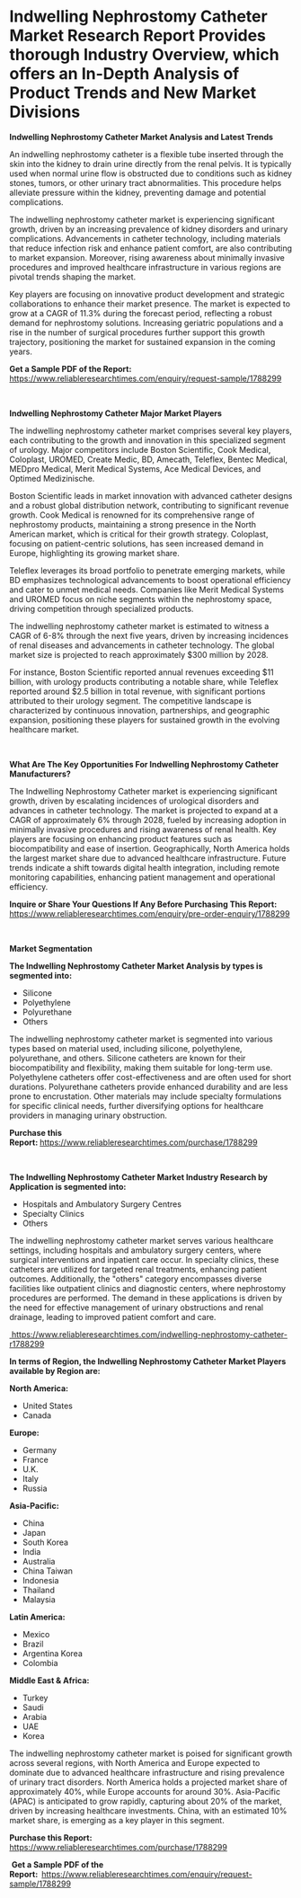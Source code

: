<p><h1>Indwelling Nephrostomy Catheter Market Research Report Provides thorough Industry Overview, which offers an In-Depth Analysis of Product Trends and New Market Divisions</h1></p><p><strong>Indwelling Nephrostomy Catheter Market Analysis and Latest Trends</strong></p>
<p><p>An indwelling nephrostomy catheter is a flexible tube inserted through the skin into the kidney to drain urine directly from the renal pelvis. It is typically used when normal urine flow is obstructed due to conditions such as kidney stones, tumors, or other urinary tract abnormalities. This procedure helps alleviate pressure within the kidney, preventing damage and potential complications.</p><p>The indwelling nephrostomy catheter market is experiencing significant growth, driven by an increasing prevalence of kidney disorders and urinary complications. Advancements in catheter technology, including materials that reduce infection risk and enhance patient comfort, are also contributing to market expansion. Moreover, rising awareness about minimally invasive procedures and improved healthcare infrastructure in various regions are pivotal trends shaping the market.</p><p>Key players are focusing on innovative product development and strategic collaborations to enhance their market presence. The market is expected to grow at a CAGR of 11.3% during the forecast period, reflecting a robust demand for nephrostomy solutions. Increasing geriatric populations and a rise in the number of surgical procedures further support this growth trajectory, positioning the market for sustained expansion in the coming years.</p></p>
<p><strong>Get a Sample PDF of the Report:&nbsp;</strong> <a href="https://www.reliableresearchtimes.com/enquiry/request-sample/1788299?utm_campaign=2719&utm_medium=2&utm_source=Github&utm_content=ia&utm_term=14042025&utm_id=indwelling-nephrostomy-catheter">https://www.reliableresearchtimes.com/enquiry/request-sample/1788299</a></p>
<p>&nbsp;</p>
<p><strong>Indwelling Nephrostomy Catheter Major Market Players</strong></p>
<p><p>The indwelling nephrostomy catheter market comprises several key players, each contributing to the growth and innovation in this specialized segment of urology. Major competitors include Boston Scientific, Cook Medical, Coloplast, UROMED, Create Medic, BD, Amecath, Teleflex, Bentec Medical, MEDpro Medical, Merit Medical Systems, Ace Medical Devices, and Optimed Medizinische.</p><p>Boston Scientific leads in market innovation with advanced catheter designs and a robust global distribution network, contributing to significant revenue growth. Cook Medical is renowned for its comprehensive range of nephrostomy products, maintaining a strong presence in the North American market, which is critical for their growth strategy. Coloplast, focusing on patient-centric solutions, has seen increased demand in Europe, highlighting its growing market share.</p><p>Teleflex leverages its broad portfolio to penetrate emerging markets, while BD emphasizes technological advancements to boost operational efficiency and cater to unmet medical needs. Companies like Merit Medical Systems and UROMED focus on niche segments within the nephrostomy space, driving competition through specialized products.</p><p>The indwelling nephrostomy catheter market is estimated to witness a CAGR of 6-8% through the next five years, driven by increasing incidences of renal diseases and advancements in catheter technology. The global market size is projected to reach approximately $300 million by 2028.</p><p>For instance, Boston Scientific reported annual revenues exceeding $11 billion, with urology products contributing a notable share, while Teleflex reported around $2.5 billion in total revenue, with significant portions attributed to their urology segment. The competitive landscape is characterized by continuous innovation, partnerships, and geographic expansion, positioning these players for sustained growth in the evolving healthcare market.</p></p>
<p>&nbsp;</p>
<p><strong>What Are The Key Opportunities For Indwelling Nephrostomy Catheter Manufacturers?</strong></p>
<p><p>The Indwelling Nephrostomy Catheter market is experiencing significant growth, driven by escalating incidences of urological disorders and advances in catheter technology. The market is projected to expand at a CAGR of approximately 6% through 2028, fueled by increasing adoption in minimally invasive procedures and rising awareness of renal health. Key players are focusing on enhancing product features such as biocompatibility and ease of insertion. Geographically, North America holds the largest market share due to advanced healthcare infrastructure. Future trends indicate a shift towards digital health integration, including remote monitoring capabilities, enhancing patient management and operational efficiency.</p></p>
<p><strong>Inquire or Share Your Questions If Any Before Purchasing This Report:</strong> <a href="https://www.reliableresearchtimes.com/enquiry/pre-order-enquiry/1788299?utm_campaign=2719&utm_medium=2&utm_source=Github&utm_content=ia&utm_term=14042025&utm_id=indwelling-nephrostomy-catheter">https://www.reliableresearchtimes.com/enquiry/pre-order-enquiry/1788299</a></p>
<p>&nbsp;</p>
<p><strong>Market Segmentation</strong></p>
<p><strong>The Indwelling Nephrostomy Catheter Market Analysis by types is segmented into:</strong></p>
<p><ul><li>Silicone</li><li>Polyethylene</li><li>Polyurethane</li><li>Others</li></ul></p>
<p><p>The indwelling nephrostomy catheter market is segmented into various types based on material used, including silicone, polyethylene, polyurethane, and others. Silicone catheters are known for their biocompatibility and flexibility, making them suitable for long-term use. Polyethylene catheters offer cost-effectiveness and are often used for short durations. Polyurethane catheters provide enhanced durability and are less prone to encrustation. Other materials may include specialty formulations for specific clinical needs, further diversifying options for healthcare providers in managing urinary obstruction.</p></p>
<p><strong>Purchase this Report:&nbsp;</strong><a href="https://www.reliableresearchtimes.com/purchase/1788299?utm_campaign=2719&utm_medium=2&utm_source=Github&utm_content=ia&utm_term=14042025&utm_id=indwelling-nephrostomy-catheter">https://www.reliableresearchtimes.com/purchase/1788299</a></p>
<p>&nbsp;</p>
<p><strong>The Indwelling Nephrostomy Catheter Market Industry Research by Application is segmented into:</strong></p>
<p><ul><li>Hospitals and Ambulatory Surgery Centres</li><li>Specialty Clinics</li><li>Others</li></ul></p>
<p><p>The indwelling nephrostomy catheter market serves various healthcare settings, including hospitals and ambulatory surgery centers, where surgical interventions and inpatient care occur. In specialty clinics, these catheters are utilized for targeted renal treatments, enhancing patient outcomes. Additionally, the "others" category encompasses diverse facilities like outpatient clinics and diagnostic centers, where nephrostomy procedures are performed. The demand in these applications is driven by the need for effective management of urinary obstructions and renal drainage, leading to improved patient comfort and care.</p></p>
<p><a href="https://www.reliableresearchtimes.com/indwelling-nephrostomy-catheter-r1788299?utm_campaign=2719&utm_medium=2&utm_source=Github&utm_content=ia&utm_term=14042025&utm_id=indwelling-nephrostomy-catheter">&nbsp;https://www.reliableresearchtimes.com/indwelling-nephrostomy-catheter-r1788299</a></p>
<p><strong>In terms of Region, the Indwelling Nephrostomy Catheter Market Players available by Region are:</strong></p>
<p>
    <p> <strong> North America: </strong>
        <ul>
            <li>United States</li>
            <li>Canada</li>
        </ul>
        </p> 
    <p> <strong> Europe: </strong>
        <ul>
            <li>Germany</li>
            <li>France</li>
            <li>U.K.</li>
            <li>Italy</li>
            <li>Russia</li>
        </ul>
        </p> 
    <p> <strong> Asia-Pacific: </strong>
        <ul>
            <li>China</li>
            <li>Japan</li>
            <li>South Korea</li>
            <li>India</li>
            <li>Australia</li>
            <li>China Taiwan</li>
            <li>Indonesia</li>
            <li>Thailand</li>
            <li>Malaysia</li>
        </ul>
        </p> 
    <p> <strong> Latin America: </strong>
        <ul>
            <li>Mexico</li>
            <li>Brazil</li>
            <li>Argentina Korea</li>
            <li>Colombia</li>
        </ul>
        </p> 
    <p> <strong> Middle East & Africa: </strong>
        <ul>
            <li>Turkey</li>
            <li>Saudi</li>
            <li>Arabia</li>
            <li>UAE</li>
            <li>Korea</li>
        </ul>
    </p>
    </p>
<p><p>The indwelling nephrostomy catheter market is poised for significant growth across several regions, with North America and Europe expected to dominate due to advanced healthcare infrastructure and rising prevalence of urinary tract disorders. North America holds a projected market share of approximately 40%, while Europe accounts for around 30%. Asia-Pacific (APAC) is anticipated to grow rapidly, capturing about 20% of the market, driven by increasing healthcare investments. China, with an estimated 10% market share, is emerging as a key player in this segment.</p></p>
<p><strong>Purchase this Report: </strong><a href="https://www.reliableresearchtimes.com/purchase/1788299?utm_campaign=2719&utm_medium=2&utm_source=Github&utm_content=ia&utm_term=14042025&utm_id=indwelling-nephrostomy-catheter">https://www.reliableresearchtimes.com/purchase/1788299</a></p>
<p>&nbsp;<strong>Get a Sample PDF of the Report:&nbsp;&nbsp;</strong><a href="https://www.reliableresearchtimes.com/enquiry/request-sample/1788299?utm_campaign=2719&utm_medium=2&utm_source=Github&utm_content=ia&utm_term=14042025&utm_id=indwelling-nephrostomy-catheter">https://www.reliableresearchtimes.com/enquiry/request-sample/1788299</a></p>
<p><strong></strong></p>
<p><p></p><p></p><p></p></p>